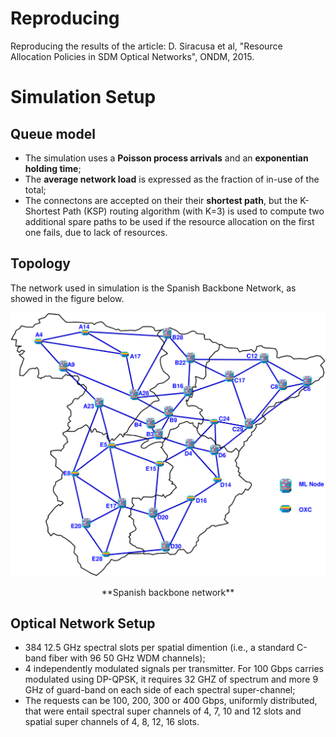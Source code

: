 # Reproducing
Reproducing the results of the article: D. Siracusa et al, "Resource Allocation Policies in SDM Optical Networks", ONDM, 2015.

# Simulation Setup

## Queue model 

- The simulation uses a **Poisson process arrivals** and an **exponentian holding time**;
- The **average network load** is expressed as the fraction of in-use of the total; 
- The connectons are accepted on their their **shortest path**, but the K-Shortest Path (KSP) routing algorithm (with K=3) is used to compute two additional spare paths to be used if the resource allocation on the first one fails, due to lack of resources.

## Topology

The network used in simulation is the Spanish Backbone Network, as showed in the figure below. 

![topology]

[topology]: https://github.com/alaelson/reproducing1/blob/master/figures/spanish_backbone.jpg?raw=true "Spanish backbone network"

<center>**Spanish backbone network**</center>

## Optical Network Setup

- 384 12.5 GHz spectral slots per spatial dimention (i.e., a standard C-band fiber with 96 50 GHz WDM channels);
- 4 independently modulated signals per transmitter. For 100 Gbps carries modulated using DP-QPSK, it requires 32 GHZ of spectrum and more 9 GHz of guard-band on each side of each spectral super-channel;
- The requests can be 100, 200, 300 or 400 Gbps, uniformly distributed, that were entail spectral super channels of 4, 7, 10 and 12 slots and spatial super channels of 4, 8, 12, 16 slots.






